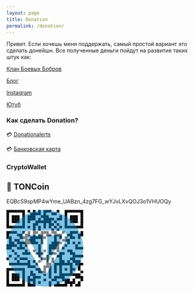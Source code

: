 ```yaml
---
layout: page
title: Donation
permalink: /donation/
---
```

Привет.
Если хочешь меня поддержать, самый простой вариант это сделать донейшн. Все полученные деньги пойдут на развитие таких штук как:

[Клан Боевых Бобров](https://t.me/beaverclan)

[Блог](https://blog.tatarinovms.ru)

[Instagram](http://instagram.com/tatarinovms)

[Ютуб](https://www.youtube.com/channel/UCBRwhdCwQRdgYz2zXadNXEg)

### Как сделать Donation?

💳 [Donationalerts](http://www.donationalerts.ru/r/tatarinovms)

💳 [Банковская карта](https://www.tinkoff.ru/rm/tatarinov.maksim1/7PGUE43434/)

### CryptoWallet

## 💎 TONCoin 

EQBcS9spMP4wYme_UABzn_4zg7FG_wYJvLXvQOJ3o1VHUOQy

![](https://raw.githubusercontent.com/tatarinovms/tatarinovms.github.io/master/images/donation/TonCoin.png)
